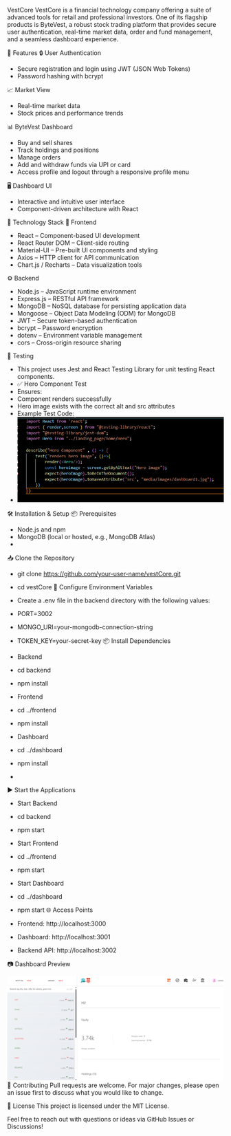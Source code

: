 VestCore
VestCore is a financial technology company offering a suite of advanced tools for retail and professional investors. One of its flagship products is ByteVest, a robust stock trading platform that provides secure user authentication, real-time market data, order and fund management, and a seamless dashboard experience.

🚀 Features
🔒 User Authentication
- Secure registration and login using JWT (JSON Web Tokens)
- Password hashing with bcrypt

📈 Market View
- Real-time market data
- Stock prices and performance trends

📊 ByteVest Dashboard
- Buy and sell shares
- Track holdings and positions
- Manage orders
- Add and withdraw funds via UPI or card
- Access profile and logout through a responsive profile menu

🖥️ Dashboard UI
- Interactive and intuitive user interface
- Component-driven architecture with React

🧰 Technology Stack
🚀 Frontend
- React – Component-based UI development
- React Router DOM – Client-side routing
- Material-UI – Pre-built UI components and styling
- Axios – HTTP client for API communication
- Chart.js / Recharts – Data visualization tools

⚙️ Backend
- Node.js – JavaScript runtime environment
- Express.js – RESTful API framework
- MongoDB – NoSQL database for persisting application data
- Mongoose – Object Data Modeling (ODM) for MongoDB
- JWT – Secure token-based authentication
- bcrypt – Password encryption
- dotenv – Environment variable management
- cors – Cross-origin resource sharing
  
🧪 Testing
- This project uses Jest and React Testing Library for unit testing React components.
- ✅ Hero Component Test
- Ensures:
- Component renders successfully
- Hero image exists with the correct alt and src attributes
- Example Test Code:
- ![Dashboard Screenshot](images/testCode.png)
               
🛠️ Installation & Setup
📦 Prerequisites
- Node.js and npm
- MongoDB (local or hosted, e.g., MongoDB Atlas)
- 
📥 Clone the Repository
- git clone https://github.com/your-user-name/vestCore.git
- cd vestCore
🔐 Configure Environment Variables
- Create a .env file in the backend directory with the following values:
- PORT=3002
- MONGO_URI=your-mongodb-connection-string
- TOKEN_KEY=your-secret-key
📦 Install Dependencies
- Backend
- cd backend
- npm install

- Frontend
- cd ../frontend
- npm install

- Dashboard
- cd ../dashboard
- npm install
- 
▶️ Start the Applications
- Start Backend
- cd backend
- npm start

- Start Frontend
- cd ../frontend
- npm start

- Start Dashboard
- cd ../dashboard
- npm start
🌐 Access Points
- Frontend: http://localhost:3000

- Dashboard: http://localhost:3001

- Backend API: http://localhost:3002

📷 Dashboard Preview

![Dashboard Screenshot](images/dashboard.png)
🤝 Contributing
Pull requests are welcome. For major changes, please open an issue first to discuss what you would like to change.

📄 License
This project is licensed under the MIT License.

Feel free to reach out with questions or ideas via GitHub Issues or Discussions!

